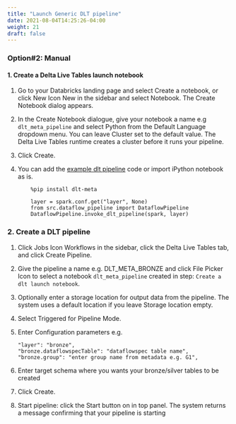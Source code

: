 ```yaml
---
title: "Launch Generic DLT pipeline"
date: 2021-08-04T14:25:26-04:00
weight: 21
draft: false
---
```

### Option#2: Manual

#### 1. Create a Delta Live Tables launch notebook

1. Go to your Databricks landing page and select Create a notebook, or click New Icon New in the sidebar and select Notebook. The Create Notebook dialog appears.

2. In the Create Notebook dialogue, give your notebook a name e.g ```dlt_meta_pipeline``` and select Python from the Default Language dropdown menu. You can leave Cluster set to the default value. The Delta Live Tables runtime creates a cluster before it runs your pipeline.

3. Click Create.

4. You can add the [example dlt pipeline](https://github.com/databrickslabs/dlt-meta/blob/main/examples/dlt_meta_pipeline.ipynb) code or import iPython notebook as is.
    ```
        %pip install dlt-meta
    ```
    ```
        layer = spark.conf.get("layer", None)
        from src.dataflow_pipeline import DataflowPipeline
        DataflowPipeline.invoke_dlt_pipeline(spark, layer)
    ```
### 2. Create a DLT pipeline

1. Click Jobs Icon Workflows in the sidebar, click the Delta Live Tables tab, and click Create Pipeline.

2. Give the pipeline a name e.g. DLT_META_BRONZE and click File Picker Icon to select a notebook ```dlt_meta_pipeline``` created in step: ```Create a dlt launch notebook```.

3. Optionally enter a storage location for output data from the pipeline. The system uses a default location if you leave Storage location empty.

4. Select Triggered for Pipeline Mode.

5. Enter Configuration parameters e.g.
    ```
    "layer": "bronze",
    "bronze.dataflowspecTable": "dataflowspec table name",
    "bronze.group": "enter group name from metadata e.g. G1",
    ```

6. Enter target schema where you wants your bronze/silver tables to be created

7. Click Create.

8. Start pipeline: click the Start button on in top panel. The system returns a message confirming that your pipeline is starting 
